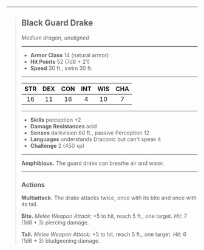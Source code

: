 ***
> ## Black Guard Drake
> *Medium dragon, unaligned*
> 
> ***
> 
> - **Armor Class** 14 (natural armor)
> - **Hit Points** 52 (7d8 + 21)
> - **Speed** 30 ft., swim 30 ft.
> 
> ***
> 
> |STR|DEX|CON|INT|WIS|CHA|
> |:---:|:---:|:---:|:---:|:---:|:---:|
> |16|11|16|4|10|7|
> 
> ***
> 
> - **Skills** perception +2
> - **Damage Resistances** acid
> - **Senses** darkvision 60 ft., passive Perception 12
> - **Languages** understands Draconic but can't speak it
> - **Challenge** 2 (450 xp)
> 
> ***
> 
> **Amphibious.** The guard drake can breathe air and water.
> 
> ***
> 
> ### Actions
> **Multiattack.** The drake attacks twice, once with its bite and once with its tail.
> 
> **Bite.** *Melee Weapon Attack:* +5 to hit, reach 5 ft., one target. *Hit:* 7 (1d8 + 3) piercing damage.
> 
> **Tail.** *Melee Weapon Attack:* +5 to hit, reach 5 ft., one target. *Hit:* 6 (1d6 + 3) bludgeoning damage.